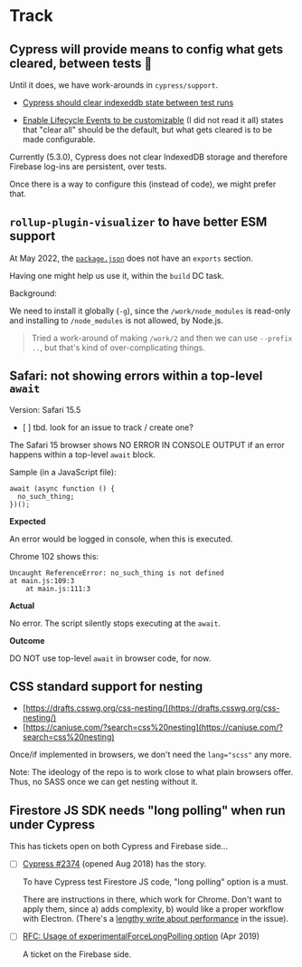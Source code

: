 # Track


## Cypress will provide means to config what gets cleared, between tests 🐌

Until it does, we have work-arounds in `cypress/support`.

- [Cypress should clear indexeddb state between test runs](https://github.com/cypress-io/cypress/issues/1208)

- [Enable Lifecycle Events to be customizable](https://github.com/cypress-io/cypress/issues/686) (I did not read it all) states that "clear all" should be the default, but what gets cleared is to be made configurable.

Currently (5.3.0), Cypress does not clear IndexedDB storage and therefore Firebase log-ins are persistent, over tests.

Once there is a way to configure this (instead of code), we might prefer that.


<!-- no longer needed? (config gets built in as .js)
## `import` of JSON in browser

- Track [proposal-json-modules](https://github.com/tc39/proposal-json-modules) (tc39 proposal)
   - [ ] reaching stage 4 (stage 3 in May 2022)
   - [ ] being implemented in browsers

Might take a while. 

Once available on modern browsers, consider moving the Firebase config reading (in prod) to use this???

- [How to import a JSON file ...?](https://stackoverflow.com/a/68593192/14455) (SO)
-->

## `rollup-plugin-visualizer` to have better ESM support

At May 2022, the [`package.json`](https://github.com/btd/rollup-plugin-visualizer/blob/master/package.json) does not have an `exports` section.

Having one might help us use it, within the `build` DC task.

Background:

We need to install it globally (`-g`), since the `/work/node_modules` is read-only and installing to `/node_modules` is not allowed, by Node.js.

>Tried a work-around of making `/work/2` and then we can use `--prefix ..`, but that's kind of over-complicating things.


## Safari: not showing errors within a top-level `await`

Version: Safari 15.5

- [ ] tbd. look for an issue to track / create one?

The Safari 15 browser shows NO ERROR IN CONSOLE OUTPUT if an error happens within a top-level `await` block.

Sample (in a JavaScript file):

```
await (async function () {
  no_such_thing;
})();
```

**Expected**

An error would be logged in console, when this is executed.

Chrome 102 shows this:

```
Uncaught ReferenceError: no_such_thing is not defined
at main.js:109:3
    at main.js:111:3
```    

**Actual**

No error. The script silently stops executing at the `await`.

**Outcome**

DO NOT use top-level `await` in browser code, for now. 


## CSS standard support for nesting

- [https://drafts.csswg.org/css-nesting/](https://drafts.csswg.org/css-nesting/)
- [https://caniuse.com/?search=css%20nesting](https://caniuse.com/?search=css%20nesting)

Once/if implemented in browsers, we don't need the `lang="scss"` any more.

Note: The ideology of the repo is to work close to what plain browsers offer. Thus, no SASS once we can get nesting without it.


## Firestore JS SDK needs "long polling" when run under Cypress

This has tickets open on both Cypress and Firebase side...

- [ ] [Cypress #2374](https://github.com/cypress-io/cypress/issues/2374) (opened Aug 2018) has the story.

	To have Cypress test Firestore JS code, "long polling" option is a must.

	There are instructions in there, which work for Chrome. Don't want to apply them, since a) adds complexity, b) would like a proper workflow with Electron. (There's a [lengthy write about performance](https://github.com/cypress-io/cypress/issues/2374#issuecomment-1095479320) in the issue).

- [ ] [RFC: Usage of experimentalForceLongPolling option](https://github.com/firebase/firebase-js-sdk/issues/1674) (Apr 2019)

   A ticket on the Firebase side.
   